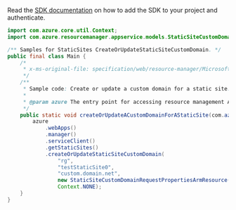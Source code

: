 Read the [SDK documentation](https://github.com/Azure/azure-sdk-for-java/blob/azure-resourcemanager_2.12.0/sdk/resourcemanager/azure-resourcemanager/README.md) on how to add the SDK to your project and authenticate.

```java
import com.azure.core.util.Context;
import com.azure.resourcemanager.appservice.models.StaticSiteCustomDomainRequestPropertiesArmResource;

/** Samples for StaticSites CreateOrUpdateStaticSiteCustomDomain. */
public final class Main {
    /*
     * x-ms-original-file: specification/web/resource-manager/Microsoft.Web/stable/2021-03-01/examples/CreateOrUpdateStaticSiteCustomDomain.json
     */
    /**
     * Sample code: Create or update a custom domain for a static site.
     *
     * @param azure The entry point for accessing resource management APIs in Azure.
     */
    public static void createOrUpdateACustomDomainForAStaticSite(com.azure.resourcemanager.AzureResourceManager azure) {
        azure
            .webApps()
            .manager()
            .serviceClient()
            .getStaticSites()
            .createOrUpdateStaticSiteCustomDomain(
                "rg",
                "testStaticSite0",
                "custom.domain.net",
                new StaticSiteCustomDomainRequestPropertiesArmResource(),
                Context.NONE);
    }
}
```

